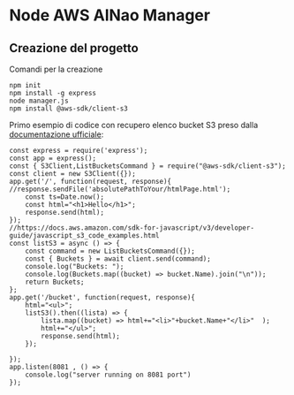 # Node AWS AlNao Manager

## Creazione del progetto
Comandi per la creazione
```
npm init
npm install -g express
node manager.js
npm install @aws-sdk/client-s3
```

Primo esempio di codice con recupero elenco bucket S3 preso dalla [documentazione ufficiale](https://docs.aws.amazon.com/sdk-for-javascript/v3/developer-guide/javascript_s3_code_examples.html):
```
const express = require('express');
const app = express();
const { S3Client,ListBucketsCommand } = require("@aws-sdk/client-s3");
const client = new S3Client({});
app.get('/', function(request, response){    //response.sendFile('absolutePathToYour/htmlPage.html');
    const ts=Date.now();
    const html="<h1>Hello</h1>";
    response.send(html);
});
//https://docs.aws.amazon.com/sdk-for-javascript/v3/developer-guide/javascript_s3_code_examples.html
const listS3 = async () => {
    const command = new ListBucketsCommand({});
    const { Buckets } = await client.send(command);
    console.log("Buckets: ");
    console.log(Buckets.map((bucket) => bucket.Name).join("\n"));
    return Buckets;
};
app.get('/bucket', function(request, response){ 
    html="<ul>";
    listS3().then((lista) => { 
        lista.map((bucket) => html+="<li>"+bucket.Name+"</li>"  );
        html+="</ul>";
        response.send(html);
    });

});
app.listen(8081 , () => {
    console.log("server running on 8081 port")
});
```